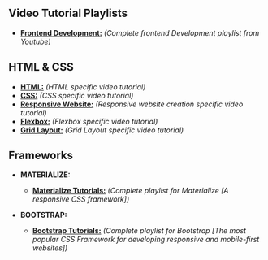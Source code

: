 ## Video Tutorial Playlists
 - **[Frontend Development:](https://www.youtube.com/playlist?list=PLillGF-RfqbZTASqIqdvm1R5mLrQq79CU)** *(Complete frontend Development playlist from Youtube)*

## HTML & CSS
- **[HTML:](https://www.youtube.com/watch?v=UB1O30fR-EE&list=PLillGF-RfqbZTASqIqdvm1R5mLrQq79CU&index=1)** *(HTML specific video tutorial)*
- **[CSS:](https://www.youtube.com/watch?v=yfoY53QXEnI&list=PLillGF-RfqbZTASqIqdvm1R5mLrQq79CU&index=2)** *(CSS specific video tutorial)*
- **[Responsive Website:](https://www.youtube.com/watch?v=Wm6CUkswsNw&list=PLillGF-RfqbZTASqIqdvm1R5mLrQq79CU&index=3)** *(Responsive website creation specific video tutorial)*
- **[Flexbox:](https://www.youtube.com/watch?v=JJSoEo8JSnc&list=PLillGF-RfqbZTASqIqdvm1R5mLrQq79CU&index=4)** *(Flexbox specific video tutorial)*
- **[Grid Layout:](https://www.youtube.com/watch?v=jV8B24rSN5o&list=PLillGF-RfqbZTASqIqdvm1R5mLrQq79CU&index=5)** *(Grid Layout specific video tutorial)*

## Frameworks

- **MATERIALIZE:**
  - **[Materialize Tutorials:](https://www.youtube.com/playlist?list=PL4cUxeGkcC9gGrbtvASEZSlFEYBnPkmff)** *(Complete playlist for Materialize [A responsive CSS framework])*

- **BOOTSTRAP:**
  - **[Bootstrap Tutorials:](https://www.youtube.com/playlist?list=PLUoqTnNH-2XyNhhLuYrrmrmV46jVw6RHF)** *(Complete playlist for Bootstrap [The most popular CSS Framework for developing responsive and mobile-first websites])*
